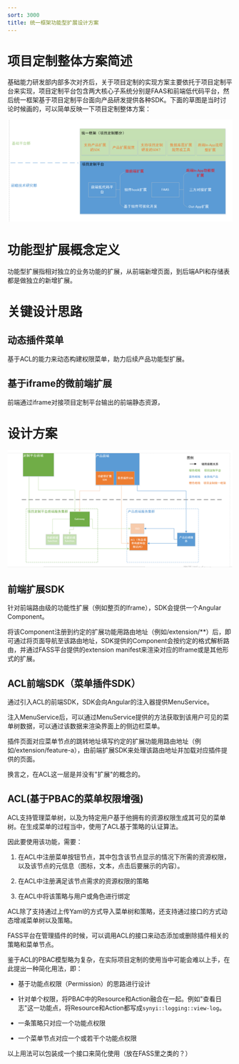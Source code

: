 ```yaml
---
sort: 3000
title: 统一框架功能型扩展设计方案
---
```


# 项目定制整体方案简述

基础能力研发部内部多次对齐后，关于项目定制的实现方案主要依托于项目定制平台来实现，项目定制平台包含两大核心子系统分别是FAAS和前端低代码平台，然后统一框架基于项目定制平台面向产品研发提供各种SDK。下面的草图是当时讨论时候画的，可以简单反映一下项目定制整体方案：

![](./插件化/整体方案草稿.png)

# 功能型扩展概念定义

功能型扩展指相对独立的业务功能的扩展，从前端新增页面，到后端API和存储表都是做独立的新增扩展。

# 关键设计思路

## 动态插件菜单

基于ACL的能力来动态构建权限菜单，助力后续产品功能型扩展。

## 基于iframe的微前端扩展

前端通过iframe对接项目定制平台输出的前端静态资源，

# 设计方案

![](./插件化/设计方案.png)

## 前端扩展SDK

针对前端路由级的功能性扩展（例如整页的Iframe），SDK会提供一个Angular Component。

将该Component注册到约定的扩展功能用路由地址（例如/extension/\*\*）后，即可通过将页面导航至该路由地址，SDK提供的Component会按约定的格式解析路由，并通过FASS平台提供的extension manifest来渲染对应的Iframe或是其他形式的扩展。

## ACL前端SDK（菜单插件SDK）

通过引入ACL的前端SDK，SDK会向Angular的注入器提供MenuService。

注入MenuService后，可以通过MenuService提供的方法获取到该用户可见的菜单树数据，可以通过该数据来渲染界面上的侧边栏菜单。

插件页面对应菜单节点的跳转地址填写约定的扩展功能用路由地址（例如/extension/feature-a），由前端扩展SDK来处理该路由地址并加载对应插件提供的页面。

换言之，在ACL这一层是并没有"扩展"的概念的。

  

## ACL(基于PBAC的菜单权限增强)

ACL支持管理菜单树，以及为特定用户基于他拥有的资源权限生成其可见的菜单树。在生成菜单的过程当中，使用了ACL基于策略的认证算法。

  

因此要使用该功能，需要：

1.  在ACL中注册菜单按钮节点，其中包含该节点显示的情况下所需的资源权限，以及该节点的元信息（图标，文本，点击后要展示的内容）。
    
2.  在ACL中注册满足该节点需求的资源权限的策略
    
3.  在ACL中将该策略与用户或角色进行绑定
    

ACL除了支持通过上传Yaml的方式导入菜单树和策略，还支持通过接口的方式动态增减菜单树以及策略。

FASS平台在管理插件的时候，可以调用ACL的接口来动态添加或删除插件相关的策略和菜单节点。

  

鉴于ACL的PBAC模型略为复杂，在实际项目定制的使用当中可能会难以上手，在此提出一种简化用法，即：

+   基于功能点权限（Permission）的思路进行设计
    
+   针对单个权限，将PBAC中的Resource和Action融合在一起。例如"查看日志"这一功能点，将Resource和Action都写成`synyi::logging::view-log`。
    
+   一条策略只对应一个功能点权限
    
+   一个菜单节点对应一个或若干个功能点权限
    

以上用法可以包装成一个接口来简化使用（放在FASS里之类的？）